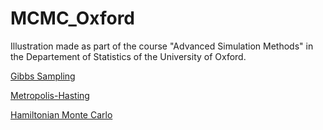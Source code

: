 # MCMC_Oxford
 Illustration made as part of the course "Advanced Simulation Methods" in the Departement of Statistics of the University of Oxford.


[Gibbs Sampling](https://nbviewer.org/github/ValentinKil/MCMC/blob/main/Gibbs_samplingwithSol.ipynb)

[Metropolis-Hasting](https://nbviewer.org/github/ValentinKil/MCMC/blob/main/Metropolis-Hasting_MCMCwithSol.ipynb)

[Hamiltonian Monte Carlo](https://nbviewer.org/github/ValentinKil/MCMC/blob/main/HMCwithSol.ipynb)
